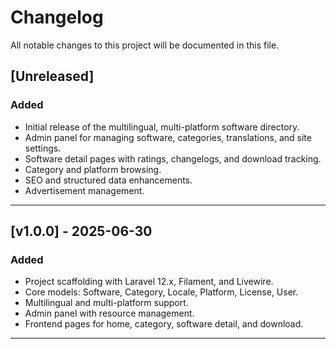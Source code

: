 # Changelog

All notable changes to this project will be documented in this file.

## [Unreleased]

### Added
- Initial release of the multilingual, multi-platform software directory.
- Admin panel for managing software, categories, translations, and site settings.
- Software detail pages with ratings, changelogs, and download tracking.
- Category and platform browsing.
- SEO and structured data enhancements.
- Advertisement management.

---

## [v1.0.0] - 2025-06-30

### Added
- Project scaffolding with Laravel 12.x, Filament, and Livewire.
- Core models: Software, Category, Locale, Platform, License, User.
- Multilingual and multi-platform support.
- Admin panel with resource management.
- Frontend pages for home, category, software detail, and download.

---
